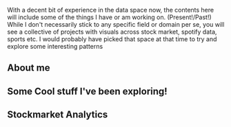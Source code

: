 With a decent bit of experience in the data space now, the contents here will include some of the things I have or am working on. (Present!/Past!)
While I don't necessarily stick to any specific field or domain per se, you will see a collective of projects with visuals across stock market, spotify data, sports etc. I would probably have picked that space at that time to try and explore some interesting patterns

<h2> About me </h2>   
<h2> Some Cool stuff I've been exploring!  </h2>
<h2> Stockmarket Analytics  </h2>


